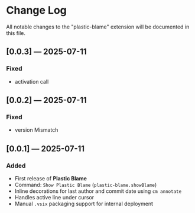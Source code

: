 # Change Log

All notable changes to the "plastic-blame" extension will be documented in this file.


## [0.0.3] — 2025-07-11
### Fixed 
- activation call

## [0.0.2] — 2025-07-11
### Fixed
- version Mismatch

## [0.0.1] — 2025-07-11
### Added
- First release of **Plastic Blame**
- Command: `Show Plastic Blame` (`plastic-blame.showBlame`)
- Inline decorations for last author and commit date using `cm annotate`
- Handles active line under cursor
- Manual `.vsix` packaging support for internal deployment
